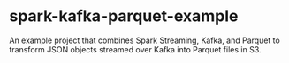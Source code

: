 # spark-kafka-parquet-example
An example project that combines Spark Streaming, Kafka, and Parquet to transform JSON objects streamed over Kafka into Parquet files in S3.
